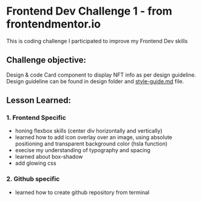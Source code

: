 
# Frontend Dev Challenge 1 - from frontendmentor.io

This is coding challenge I participated to improve my Frontend Dev skills

## Challenge objective: 

Design & code Card component to display NFT info as per design guideline. 
Design guideline can be found in design folder and [style-guide.md](style-guide.md) file.   


## Lesson Learned:

### 1. Frontend Specific

- honing flexbox skills (center div horizontally and vertically)
- learned how to add icon overlay over an image, using absolute positioning and transparent background color (hsla function)
- execise my understanding of typography and spacing
- learned about box-shadow
- add glowing css


### 2. Github specific
- learned how to create github repository from terminal